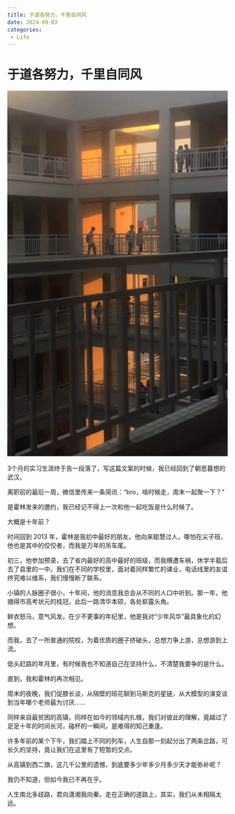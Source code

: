 ```yaml
---
title: 于道各努力，千里自同风
date: 2024-09-03
categories:
 - Life
---
```


# 于道各努力，千里自同风

![QQ20240904-165524](./assets/QQ20240904-165524.png)

3个月的实习生涯终于告一段落了，写这篇文案的时候，我已经回到了朝思暮想的武汉。

离职前的最后一周，微信里传来一条简讯：“bro，啥时候走，周末一起聚一下？”

是霍林发来的邀约，我已经记不得上一次和他一起吃饭是什么时候了。

大概是十年前？

时间回到 2013 年，霍林是我初中最好的朋友。他向来聪慧过人，哪怕在尖子班，他也是其中的佼佼者，而我是万年的吊车尾。

初三，他参加预录，去了省内最好的高中最好的班级，而我横遭车祸，休学半载后去了县里的一中。我们在不同的学校里，面对着同样繁忙的课业，电话线里的友谊终究难以维系，我们慢慢断了联系。

小镇的人脉圈子很小，十年间，他的消息我总会从不同的人口中听到。那一年，他摘得市高考状元的桂冠，此后一路清华本硕，各处崭露头角。

鲜衣怒马，意气风发。在少不更事的年纪里，他是我对“少年风华”最具象化的幻想。

而我，去了一所普通的院校，为着优质的圈子挤破头，总想力争上游，总想游到上流。

低头赶路的年月里，有时候我也不知道自己在坚持什么，不清楚我要争的是什么。

直到，我和霍林的再次相见。

周末的夜晚，我们促膝长谈，从隔壁的班花聊到马斯克的星链，从大模型的演变谈到当年哪个老师最为讨厌……

同样来自最贫困的高镇，同样在如今的领域内扎根，我们对彼此的理解，竟越过了足足十年的时间长河，碰杯的一瞬间，是难得的知己重逢。

许多年前的某个下午，我们踏上不同的列车，人生自那一刻起分出了两条岔路，可长久的坚持，竟让我们在这里有了短暂的交点。

从高镇到西二旗，这几千公里的遗憾，到底要多少年多少月多少天才能弥补呢？

我仍不知道，但如今我已不再在乎。

人生南北多歧路，君向潇湘我向秦。走在正确的道路上，其实，我们从未相隔太远。
